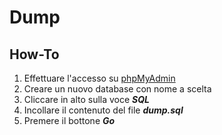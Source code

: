 # Dump

## How-To

1. Effettuare l'accesso su [phpMyAdmin](http://phpmyadmin.lab.school/)
2. Creare un nuovo database con nome a scelta
3. Cliccare in alto sulla voce _**SQL**_
4. Incollare il contenuto del file _**dump.sql**_
5. Premere il bottone _**Go**_